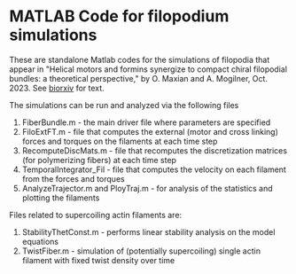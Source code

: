 # MATLAB Code for filopodium simulations
These are standalone Matlab codes for the simulations of filopodia that appear in
"Helical motors and formins synergize to compact chiral filopodial bundles: a theoretical perspective," by O. Maxian and A. Mogilner, Oct. 2023.
See [biorxiv](https://www.biorxiv.org/content/10.1101/2023.07.24.550422) for text.

The simulations can be run and analyzed via the following files
1) FiberBundle.m - the main driver file where parameters are specified
2) FiloExtFT.m - file that computes the external (motor and cross linking) forces and torques on the filaments at each time step
3) RecomputeDiscMats.m - file that recomputes the discretization matrices (for polymerizing fibers) at each time step
4) TemporalIntegrator_Fil - file that computes the velocity on each filament from the forces and torques
5) AnalyzeTrajector.m and PloyTraj.m - for analysis of the statistics and plotting the filaments

Files related to supercoiling actin filaments are:
1) StabilityThetConst.m - performs linear stability analysis on the model equations
2) TwistFiber.m - simulation of (potentially supercoiling) single actin filament with fixed twist density over time
